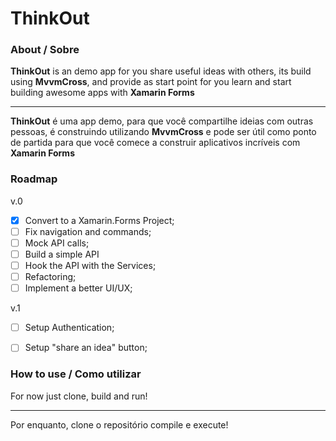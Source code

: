 # ThinkOut

### About / Sobre

**ThinkOut** is an demo app for you share useful ideas with others, its build using **MvvmCross**, and provide as start point for you learn and start building awesome apps with **Xamarin Forms**

---

**ThinkOut** é uma app demo, para que você compartilhe ideias com outras pessoas, é construindo utilizando **MvvmCross** e pode ser útil como ponto de partida para que você comece a construir aplicativos incríveis com **Xamarin Forms**

### Roadmap

v.0
- [x] Convert to a Xamarin.Forms Project;
- [ ] Fix navigation and commands;
- [ ] Mock API calls;
- [ ] Build a simple API
- [ ] Hook the API with the Services; 
- [ ] Refactoring;
- [ ] Implement a better UI/UX;

v.1
- [ ] Setup Authentication;
- [ ] Setup "share an idea" button;


### How to use / Como utilizar

For now just clone, build and run!

---

Por enquanto, clone o repositório compile e execute!
